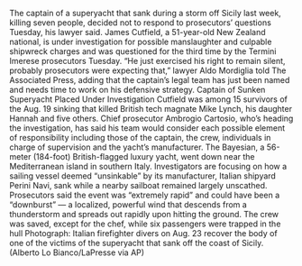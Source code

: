 The captain of a superyacht that sank during a storm off Sicily last week, killing seven people, decided not to respond to prosecutors’ questions Tuesday, his lawyer said.
James Cutfield, a 51-year-old New Zealand national, is under investigation for possible manslaughter and culpable shipwreck charges and was questioned for the third time by the Termini Imerese prosecutors Tuesday.
“He just exercised his right to remain silent, probably prosecutors were expecting that,” lawyer Aldo Mordiglia told The Associated Press, adding that the captain’s legal team has just been named and needs time to work on his defensive strategy.
Captain of Sunken Superyacht Placed Under Investigation
Cutfield was among 15 survivors of the Aug. 19 sinking that killed British tech magnate Mike Lynch, his daughter Hannah and five others.
Chief prosecutor Ambrogio Cartosio, who’s heading the investigation, has said his team would consider each possible element of responsibility including those of the captain, the crew, individuals in charge of supervision and the yacht’s manufacturer.
The Bayesian, a 56-meter (184-foot) British-flagged luxury yacht, went down near the Mediterranean island in southern Italy. Investigators are focusing on how a sailing vessel deemed “unsinkable” by its manufacturer, Italian shipyard Perini Navi, sank while a nearby sailboat remained largely unscathed.
Prosecutors said the event was “extremely rapid” and could have been a “downburst” — a localized, powerful wind that descends from a thunderstorm and spreads out rapidly upon hitting the ground.
The crew was saved, except for the chef, while six passengers were trapped in the hull
Photograph: Italian firefighter divers on Aug. 23 recover the body of one of the victims of the superyacht that sank off the coast of Sicily. (Alberto Lo Bianco/LaPresse via AP)